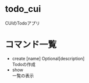 # todo_cui
 CUIのTodoアプリ

# コマンド一覧
 - create [name] Optional[description]  
  Todoの作成
 - show  
  一覧の表示